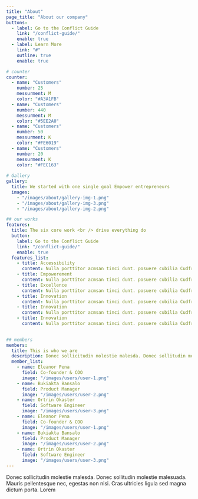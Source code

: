 ```yaml
---
title: "About"
page_title: "About our company"
buttons:
  - label: Go to the Conflict Guide
    link: "/conflict-guide/"
    enable: true
  - label: Learn More
    link: "#"
    outline: true
    enable: true

# counter
counter:
  - name: "Customers"
    number: 25
    messurment: M
    color: "#A3A1FB"
  - name: "Customers"
    number: 440
    messurment: M
    color: "#5EE2A0"
  - name: "Customers"
    number: 50
    messurment: K
    color: "#FE6019"
  - name: "Customers"
    number: 20
    messurment: K
    color: "#FEC163"
    
# Gallery
gallery:
  title: We started with one single goal Empower entrepreneurs
  images:
    - "/images/about/gallery-img-1.png"
    - "/images/about/gallery-img-3.png"
    - "/images/about/gallery-img-2.png"

## our works
features:
  title: The six core work <br /> drive everything do
  button:
    label: Go to the Conflict Guide
    link: "/conflict-guide/"
    enable: true
  features_list:
    - title: Accessibility
      content: Nulla porttitor acmsan tinci dunt. posuere cubilia Cudfrae Donec velit neque, autor sit amet aliuam vel
    - title: Empowerement
      content: Nulla porttitor acmsan tinci dunt. posuere cubilia Cudfrae Donec velit neque, autor sit amet aliuam vel
    - title: Excellence
      content: Nulla porttitor acmsan tinci dunt. posuere cubilia Cudfrae Donec velit neque, autor sit amet aliuam vel
    - title: Innovation
      content: Nulla porttitor acmsan tinci dunt. posuere cubilia Cudfrae Donec velit neque, autor sit amet aliuam vel
    - title: Innovation
      content: Nulla porttitor acmsan tinci dunt. posuere cubilia Cudfrae Donec velit neque, autor sit amet aliuam vel
    - title: Innovation
      content: Nulla porttitor acmsan tinci dunt. posuere cubilia Cudfrae Donec velit neque, autor sit amet aliuam vel
    

## members
members:
  title: This is who we are
  description: Donec sollicitudin molestie malesda. Donec sollitudin mol estie ultricies ligula sed magna dictum
  member_list:
    - name: Eleanor Pena
      field: Co-founder & COO
      image: "/images/users/user-1.png"
    - name: Bukiakta Bansalo
      field: Product Manager
      image: "/images/users/user-2.png"
    - name: Ortrin Okaster
      field: Software Engineer
      image: "/images/users/user-3.png"
    - name: Eleanor Pena
      field: Co-founder & COO
      image: "/images/users/user-1.png"
    - name: Bukiakta Bansalo
      field: Product Manager
      image: "/images/users/user-2.png"
    - name: Ortrin Okaster
      field: Software Engineer
      image: "/images/users/user-3.png"
---
```

Donec sollicitudin molestie malesda. Donec sollitudin molestie malesuada. Mauris pellentesque nec, egestas non nisi. Cras ultricies ligula sed magna dictum porta. Lorem
